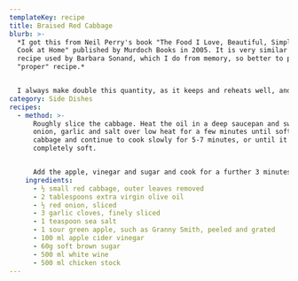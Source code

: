 ```yaml
---
templateKey: recipe
title: Braised Red Cabbage
blurb: >-
  *I got this from Neil Perry's book "The Food I Love, Beautiful, Simple Food to
  Cook at Home" published by Murdoch Books in 2005. It is very similar to the
  recipe used by Barbara Sonand, which I do from memory, so better to provide a
  "proper" recipe.*


  I always make double this quantity, as it keeps and reheats well, and is very popular (even among people who claim not to like cabbage).
category: Side Dishes
recipes:
  - method: >-
      Roughly slice the cabbage. Heat the oil in a deep saucepan and sweat the
      onion, garlic and salt over low heat for a few minutes until soft. Add the
      cabbage and continue to cook slowly for 5-7 minutes, or until it is
      completely soft.


      Add the apple, vinegar and sugar and cook for a further 3 minutes, then add the wine and leave to simmer for about 30 minutes, stirring occasionally. Add the stock, cover and simmer for a further hour.
    ingredients:
      - ½ small red cabbage, outer leaves removed
      - 2 tablespoons extra virgin olive oil
      - ½ red onion, sliced
      - 3 garlic cloves, finely sliced
      - 1 teaspoon sea salt
      - 1 sour green apple, such as Granny Smith, peeled and grated
      - 100 ml apple cider vinegar
      - 60g soft brown sugar
      - 500 ml white wine
      - 500 ml chicken stock
---
```

